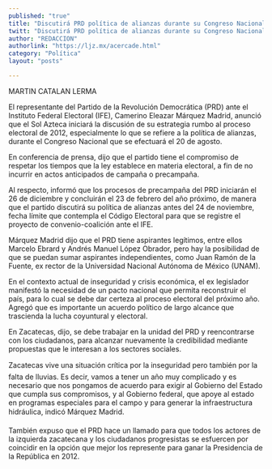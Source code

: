 ```yaml
---
published: "true"
title: "Discutirá PRD política de alianzas durante su Congreso Nacional"
twitt: "Discutirá PRD política de alianzas durante su Congreso Nacional"
author: "REDACCION"
authorlink: "https://ljz.mx/acercade.html"
category: "Política"
layout: "posts"

---
```



  MARTIN CATALAN LERMA



  El representante del Partido de la Revolución Democrática (PRD) ante el Instituto Federal Electoral (IFE), Camerino Eleazar Márquez Madrid, anunció que el Sol Azteca iniciará la discusión de su estrategia rumbo al proceso electoral de 2012, especialmente lo que se refiere a la política de alianzas, durante el Congreso Nacional que se efectuará el 20 de agosto.



  En conferencia de prensa, dijo que el partido tiene el compromiso de respetar los tiempos que la ley establece en materia electoral, a fin de no incurrir en actos anticipados de campaña o precampaña.



  Al respecto, informó que los procesos de precampaña del PRD iniciarán el 26 de diciembre y concluirán el 23 de febrero del año próximo, de manera que el partido discutirá su política de alianzas antes del 24 de noviembre, fecha límite que contempla el Código Electoral para que se registre el proyecto de convenio-coalición ante el IFE.



  Márquez Madrid dijo que el PRD tiene aspirantes legítimos, entre ellos Marcelo Ebrard y Andrés Manuel López Obrador, pero hay la posibilidad de que se puedan sumar aspirantes independientes, como Juan Ramón de la Fuente, ex rector de la Universidad Nacional Autónoma de México (UNAM).



  En el contexto actual de inseguridad y crisis económica, el ex legislador manifestó la necesidad de un pacto nacional que permita reconstruir el país, para lo cual se debe dar certeza al proceso electoral del próximo año. Agregó que es importante un acuerdo político de largo alcance que trascienda la lucha coyuntural y electoral.



  En Zacatecas, dijo, se debe trabajar en la unidad del PRD y reencontrarse con los ciudadanos, para alcanzar nuevamente la credibilidad mediante propuestas que le interesan a los sectores sociales.



  Zacatecas vive una situación crítica por la inseguridad pero también por la falta de lluvias. Es decir, vamos a tener un año muy complicado y es necesario que nos pongamos de acuerdo para exigir al Gobierno del Estado que cumpla sus compromisos, y al Gobierno federal, que apoye al estado en programas especiales para el campo y para generar la infraestructura hidráulica, indicó Márquez Madrid.



  También expuso que el PRD hace un llamado para que todos los actores de la izquierda zacatecana y los ciudadanos progresistas se esfuercen por coincidir en la opción que mejor los represente para ganar la Presidencia de la República en 2012.



   

